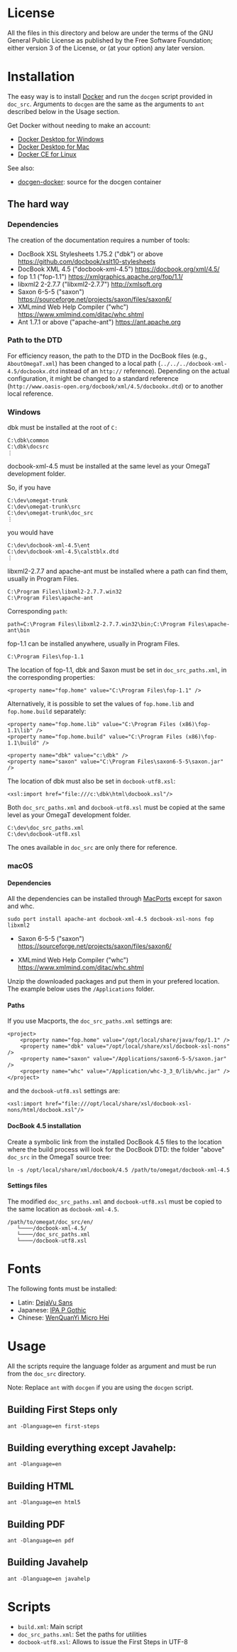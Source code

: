 # License

All the files in this directory and below are under the terms of the GNU General
Public License as published by the Free Software Foundation; either version 3 of
the License, or (at your option) any later version.

# Installation

The easy way is to install
[Docker](https://www.docker.com/products/docker-desktop) and run the `docgen`
script provided in `doc_src`. Arguments to `docgen` are the same as the
arguments to `ant` described below in the Usage section.

Get Docker without needing to make an account:

- [Docker Desktop for Windows](https://docs.docker.com/docker-for-windows/install/#install-docker-desktop-for-windows-desktop-app)
- [Docker Desktop for Mac](https://docs.docker.com/docker-for-mac/release-notes/)
- [Docker CE for Linux](https://docs.docker.com/install/#supported-platforms)

See also:

- [docgen-docker](https://github.com/omegat-org/docgen-docker): source for the
  docgen container

## The hard way

### Dependencies

The creation of the documentation requires a number of tools:

- DocBook XSL Stylesheets 1.75.2 ("dbk") or above
  https://github.com/docbook/xslt10-stylesheets
- DocBook XML 4.5 ("docbook-xml-4.5")
  https://docbook.org/xml/4.5/
- fop 1.1 ("fop-1.1")
  https://xmlgraphics.apache.org/fop/1.1/
- libxml2 2-2.7.7 ("libxml2-2.7.7")
  http://xmlsoft.org
- Saxon 6-5-5 ("saxon")
  https://sourceforge.net/projects/saxon/files/saxon6/
- XMLmind Web Help Compiler ("whc")
  https://www.xmlmind.com/ditac/whc.shtml
- Ant 1.7.1 or above ("apache-ant")
  https://ant.apache.org

### Path to the DTD

For efficiency reason, the path to the DTD in the DocBook files (e.g.,
`AboutOmegaT.xml`) has been changed to a local path
(`../../../docbook-xml-4.5/docbookx.dtd` instead of an `http://`
reference). Depending on the actual configuration, it might be changed to a
standard reference (`http://www.oasis-open.org/docbook/xml/4.5/docbookx.dtd`) or
to another local reference.

### Windows

dbk must be installed at the root of `C:`

    C:\dbk\common
    C:\dbk\docsrc
    ⋮

docbook-xml-4.5 must be installed at the same level as your OmegaT development
folder.

So, if you have

    C:\dev\omegat-trunk
    C:\dev\omegat-trunk\src
    C:\dev\omegat-trunk\doc_src
    ⋮

you would have

    C:\dev\docbook-xml-4.5\ent
    C:\dev\docbook-xml-4.5\calstblx.dtd
    ⋮

libxml2-2.7.7 and apache-ant must be installed where a path can find them,
usually in Program Files.

    C:\Program Files\libxml2-2.7.7.win32
    C:\Program Files\apache-ant

Corresponding `path`:

    path=C:\Program Files\libxml2-2.7.7.win32\bin;C:\Program Files\apache-ant\bin

fop-1.1 can be installed anywhere, usually in Program Files.

    C:\Program Files\fop-1.1

The location of fop-1.1, dbk and Saxon must be set in `doc_src_paths.xml`,
in the corresponding properties:

    <property name="fop.home" value="C:\Program Files\fop-1.1" />

Alternatively, it is possible to set the values of `fop.home.lib` and
`fop.home.build` separately:

    <property name="fop.home.lib" value="C:\Program Files (x86)\fop-1.1\lib" />
    <property name="fop.home.build" value="C:\Program Files (x86)\fop-1.1\build" />

    <property name="dbk" value="c:\dbk" />
    <property name="saxon" value="C:\Program Files\saxon6-5-5\saxon.jar" />

The location of dbk must also be set in `docbook-utf8.xsl`:

    <xsl:import href="file:///c:\dbk\html\docbook.xsl"/>

Both `doc_src_paths.xml` and `docbook-utf8.xsl` must be copied at the same level
as your OmegaT development folder.

    C:\dev\doc_src_paths.xml
    C:\dev\docbook-utf8.xsl

The ones available in `doc_src` are only there for reference.

### macOS

#### Dependencies

All the dependencies can be installed through
[MacPorts](https://www.macports.org/) except for saxon and whc.

    sudo port install apache-ant docbook-xml-4.5 docbook-xsl-nons fop libxml2

- Saxon 6-5-5 ("saxon")
  https://sourceforge.net/projects/saxon/files/saxon6/

- XMLmind Web Help Compiler ("whc")
  https://www.xmlmind.com/ditac/whc.shtml

Unzip the downloaded packages and put them in your prefered location. The
example below uses the `/Applications` folder.

#### Paths

If you use Macports, the `doc_src_paths.xml` settings are:

    <project>
        <property name="fop.home" value="/opt/local/share/java/fop/1.1" />
        <property name="dbk" value="/opt/local/share/xsl/docbook-xsl-nons" />
        <property name="saxon" value="/Applications/saxon6-5-5/saxon.jar" />
	    <property name="whc" value="/Application/whc-3_3_0/lib/whc.jar" />
    </project>

and the `docbook-utf8.xsl` settings are:

    <xsl:import href="file:///opt/local/share/xsl/docbook-xsl-nons/html/docbook.xsl"/>

#### DocBook 4.5 installation

Create a symbolic link from the installed DocBook 4.5 files to the location
where the build process will look for the DocBook DTD: the folder "above"
`doc_src` in the OmegaT source tree:

    ln -s /opt/local/share/xml/docbook/4.5 /path/to/omegat/docbook-xml-4.5

#### Settings files

The modified `doc_src_paths.xml` and `docbook-utf8.xsl` must be copied to the
same location as `docbook-xml-4.5`.

    /path/to/omegat/doc_src/en/
       └────/docbook-xml-4.5/
       └────/doc_src_paths.xml
	   └────/docbook-utf8.xsl

# Fonts
The following fonts must be installed:

- Latin: [DejaVu Sans](https://dejavu-fonts.github.io/)
- Japanese: [IPA P
  Gothic](https://ipafont.ipa.go.jp/old/ipafont/download.html#en)
- Chinese: [WenQuanYi Micro
  Hei](http://wenq.org/wqy2/index.cgi?action=browse&id=Home&lang=en)

# Usage

All the scripts require the language folder as argument and must be run from the
`doc_src` directory.

Note: Replace `ant` with `docgen` if you are using the `docgen` script.

## Building First Steps only

    ant -Dlanguage=en first-steps

## Building everything except Javahelp:

    ant -Dlanguage=en

## Building HTML

    ant -Dlanguage=en html5

## Building PDF

    ant -Dlanguage=en pdf

## Building Javahelp

    ant -Dlanguage=en javahelp

# Scripts

- `build.xml`: Main script
- `doc_src_paths.xml`: Set the paths for utilities
- `docbook-utf8.xsl`: Allows to issue the First Steps in UTF-8
